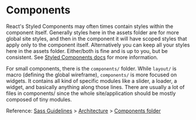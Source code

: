 # Components

React's Styled Components may often times contain styles within the component itself. Generally styles here in the assets folder are for more global site styles, and then in the component it will have scoped styles that apply only to the component itself. Alternatively you can keep all your styles here in the assets folder. Either/both is fine and is up to you, but be consistent. See [Styled Components docs](https://styled-components.com/docs/basics#styling-any-component) for more information.

For small components, there is the `components/` folder. While `layout/` is
macro (defining the global wireframe), `components/` is more focused on
widgets. It contains all kind of specific modules like a slider, a loader, a
widget, and basically anything along those lines. There are usually a lot of
files in components/ since the whole site/application should be mostly composed
of tiny modules.

Reference: [Sass Guidelines](http://sass-guidelin.es/) >
[Architecture](http://sass-guidelin.es/#architecture) >
[Components folder](http://sass-guidelin.es/#components-folder)

